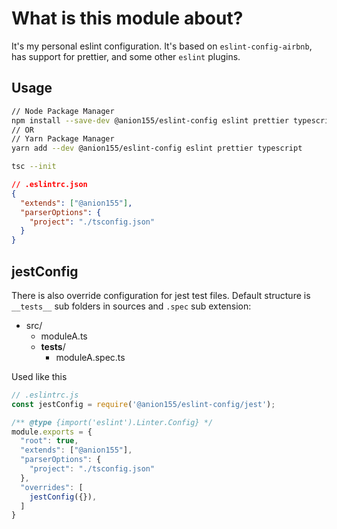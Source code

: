 # What is this module about?

It's my personal eslint configuration. It's based on `eslint-config-airbnb`, has support for prettier, and some other `eslint` plugins.

## Usage

```sh
// Node Package Manager
npm install --save-dev @anion155/eslint-config eslint prettier typescript
// OR
// Yarn Package Manager
yarn add --dev @anion155/eslint-config eslint prettier typescript

tsc --init
```

```json
// .eslintrc.json
{
  "extends": ["@anion155"],
  "parserOptions": {
    "project": "./tsconfig.json"
  }
}
```

## jestConfig

There is also override configuration for jest test files. Default structure is `__tests__` sub folders in sources and `.spec` sub extension:

- src/
  - moduleA.ts
  - __tests__/
    - moduleA.spec.ts

Used like this

```js
// .eslintrc.js
const jestConfig = require('@anion155/eslint-config/jest');

/** @type {import('eslint').Linter.Config} */
module.exports = {
  "root": true,
  "extends": ["@anion155"],
  "parserOptions": {
    "project": "./tsconfig.json"
  },
  "overrides": [
    jestConfig({}),
  ]
}
```
